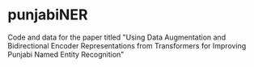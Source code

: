# punjabiNER
Code and data for the paper titled "Using Data Augmentation and Bidirectional Encoder Representations from Transformers for Improving Punjabi Named Entity Recognition"
